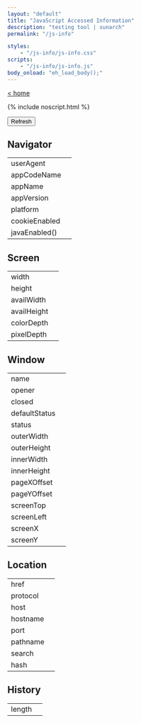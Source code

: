 ```yaml
---
layout: "default"
title: "JavaScript Accessed Information"
description: "testing tool | sunarch"
permalink: "/js-info"

styles:
    - "/js-info/js-info.css"
scripts:
    - "/js-info/js-info.js"
body_onload: "eh_load_body();"
---
```

<!--
This Source Code Form is subject to the terms of the Mozilla Public
License, v. 2.0. If a copy of the MPL was not distributed with this
file, You can obtain one at http://mozilla.org/MPL/2.0/.
-->

[< home](../index.md)

{% include noscript.html %}

<input type="button" class="refreshbutton" onClick="eh_button_refresh();" value="Refresh" />

## Navigator

<table class="jsinfo">
    <tbody>
        <tr>
            <td>userAgent</td>
            <td id="navigator_userAgent"></td>
        </tr>
        <tr>
            <td>appCodeName</td>
            <td id="navigator_appCodeName"></td>
        </tr>
        <tr>
            <td>appName</td>
            <td id="navigator_appName"></td>
        </tr>
        <tr>
            <td>appVersion</td>
            <td id="navigator_appVersion"></td>
        </tr>
        <tr>
            <td>platform</td>
            <td id="navigator_platform"></td>
        </tr>
        <tr>
            <td>cookieEnabled</td>
            <td id="navigator_cookieEnabled"></td>
        </tr>
        <tr>
            <td>javaEnabled()</td>
            <td id="navigator_javaEnabled_fn"></td>
        </tr>
    </tbody>
</table>

## Screen

<table class="jsinfo">
    <tbody>
        <tr>
            <td>width</td>
            <td id="screen_width"></td>
        </tr>
        <tr>
            <td>height</td>
            <td id="screen_height"></td>
        </tr>
        <tr>
            <td>availWidth</td>
            <td id="screen_availWidth"></td>
        </tr>
        <tr>
            <td>availHeight</td>
            <td id="screen_availHeight"></td>
        </tr>
        <tr>
            <td>colorDepth</td>
            <td id="screen_colorDepth"></td>
        </tr>
        <tr>
            <td>pixelDepth</td>
            <td id="screen_pixelDepth"></td>
        </tr>
    </tbody>
</table>

## Window

<table class="jsinfo">
    <tbody>
        <tr>
            <td>name</td>
            <td id="window_name"></td>
        </tr>
        <tr>
            <td>opener</td>
            <td id="window_opener"></td>
        </tr>
        <tr>
            <td>closed</td>
            <td id="window_closed"></td>
        </tr>
        <tr>
            <td>defaultStatus</td>
            <td id="window_defaultStatus"></td>
        </tr>
        <tr>
            <td>status</td>
            <td id="window_status"></td>
        </tr>
        <tr>
            <td>outerWidth</td>
            <td id="window_outerWidth"></td>
        </tr>
        <tr>
            <td>outerHeight</td>
            <td id="window_outerHeight"></td>
        </tr>
        <tr>
            <td>innerWidth</td>
            <td id="window_innerWidth"></td>
        </tr>
        <tr>
            <td>innerHeight</td>
            <td id="window_innerHeight"></td>
        </tr>
        <tr>
            <td>pageXOffset</td>
            <td id="window_pageXOffset"></td>
        </tr>
        <tr>
            <td>pageYOffset</td>
            <td id="window_pageYOffset"></td>
        </tr>
        <tr>
            <td>screenTop</td>
            <td id="window_screenTop"></td>
        </tr>
        <tr>
            <td>screenLeft</td>
            <td id="window_screenLeft"></td>
        </tr>
        <tr>
            <td>screenX</td>
            <td id="window_screenX"></td>
        </tr>
        <tr>
            <td>screenY</td>
            <td id="window_screenY"></td>
        </tr>
    </tbody>
</table>

## Location

<table class="jsinfo">
    <tbody>
        <tr>
            <td>href</td>
            <td id="location_href"></td>
        </tr>
        <tr>
            <td>protocol</td>
            <td id="location_protocol"></td>
        </tr>
        <tr>
            <td>host</td>
            <td id="location_host"></td>
        </tr>
        <tr>
            <td>hostname</td>
            <td id="location_hostname"></td>
        </tr>
        <tr>
            <td>port</td>
            <td id="location_port"></td>
        </tr>
        <tr>
            <td>pathname</td>
            <td id="location_pathname"></td>
        </tr>
        <tr>
            <td>search</td>
            <td id="location_search"></td>
        </tr>
        <tr>
            <td>hash</td>
            <td id="location_hash"></td>
        </tr>
    </tbody>
</table>

## History

<table class="jsinfo">
    <tbody>
        <tr>
            <td>length</td>
            <td id="history_length"></td>
        </tr>
    </tbody>
</table>
